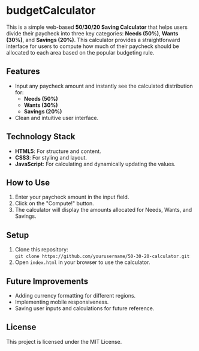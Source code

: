 # budgetCalculator

This is a simple web-based **50/30/20 Saving Calculator** that helps users divide their paycheck into three key categories: **Needs (50%)**, **Wants (30%)**, and **Savings (20%)**. This calculator provides a straightforward interface for users to compute how much of their paycheck should be allocated to each area based on the popular budgeting rule.

## Features
- Input any paycheck amount and instantly see the calculated distribution for:
  - **Needs (50%)**
  - **Wants (30%)**
  - **Savings (20%)**
- Clean and intuitive user interface.

## Technology Stack
- **HTML5**: For structure and content.
- **CSS3**: For styling and layout.
- **JavaScript**: For calculating and dynamically updating the values.

## How to Use
1. Enter your paycheck amount in the input field.
2. Click on the "Compute!" button.
3. The calculator will display the amounts allocated for Needs, Wants, and Savings.

## Setup
1. Clone this repository:  
   `git clone https://github.com/yourusername/50-30-20-calculator.git`
2. Open `index.html` in your browser to use the calculator.

## Future Improvements
- Adding currency formatting for different regions.
- Implementing mobile responsiveness.
- Saving user inputs and calculations for future reference.

## License
This project is licensed under the MIT License.
